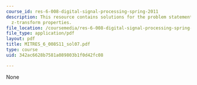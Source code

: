 ```yaml
---
course_id: res-6-008-digital-signal-processing-spring-2011
description: This resource contains solutions for the problem statements related to
  z-transform properties.
file_location: /coursemedia/res-6-008-digital-signal-processing-spring-2011/342ac6628b7581a089803b1f0d42fc08_MITRES_6_008S11_sol07.pdf
file_type: application/pdf
layout: pdf
title: MITRES_6_008S11_sol07.pdf
type: course
uid: 342ac6628b7581a089803b1f0d42fc08

---
```

None